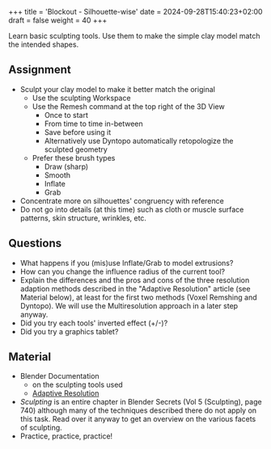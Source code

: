 +++
title = 'Blockout - Silhouette-wise'
date = 2024-09-28T15:40:23+02:00
draft = false
weight = 40
+++

Learn basic sculpting tools. Use them to make the simple clay model match the intended shapes.

## Assignment 

- Sculpt your clay model to make it better match the original
  - Use the sculpting Workspace
  - Use the Remesh command at the top right of the 3D View
    - Once to start
    - From time to time in-between
    - Save before using it
    - Alternatively use Dyntopo automatically retopologize the sculpted geometry
  - Prefer these brush types
    - Draw (sharp)
    - Smooth
    - Inflate
    - Grab
- Concentrate more on silhouettes' congruency with reference
- Do not go into details (at this time) such as cloth or muscle surface patterns, skin structure, wrinkles, etc.


## Questions

- What happens if you (mis)use Inflate/Grab to model extrusions?
- How can you change the influence radius of the current tool?
- Explain the differences and the pros and cons of the three resolution adaption methods described in the "Adaptive Resolution" article (see Material below), at least for the first two methods (Voxel Remshing and Dyntopo). We will use the Multiresolution approach in a later step anyway.
- Did you try each tools' inverted effect (+/-)?
- Did you try a graphics tablet?


## Material

- Blender Documentation
  - on the sculpting tools used
  - [Adaptive Resolution](https://docs.blender.org/manual/en/latest/sculpt_paint/sculpting/introduction/adaptive.html)
- _Sculpting_ is an entire chapter in Blender Secrets (Vol 5 (Sculpting), page 740) although many of the techniques described there do not apply on this task. Read over it anyway to get an overview on the various facets of sculpting.
- Practice, practice, practice!
